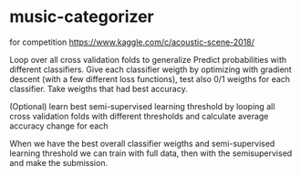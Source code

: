 # music-categorizer

for competition https://www.kaggle.com/c/acoustic-scene-2018/

Loop over all cross validation folds to generalize
Predict probabilities with different classifiers.
Give each classifier weigth by optimizing with gradient descent (with a few different loss functions), test also 0/1 weigths for each classifier. Take weigths that had best accuracy.

(Optional) learn best semi-supervised learning threshold by looping all cross validation folds with different thresholds and calculate average accuracy change for each


When we have the best overall classifier weigths and semi-supervised learning threshold we can train with full data, then with the semisupervised and make the submission.
